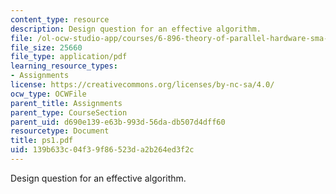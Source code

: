 ```yaml
---
content_type: resource
description: Design question for an effective algorithm.
file: /ol-ocw-studio-app/courses/6-896-theory-of-parallel-hardware-sma-5511-spring-2004/139b633c04f39f86523da2b264ed3f2c_ps1.pdf
file_size: 25660
file_type: application/pdf
learning_resource_types:
- Assignments
license: https://creativecommons.org/licenses/by-nc-sa/4.0/
ocw_type: OCWFile
parent_title: Assignments
parent_type: CourseSection
parent_uid: d690e139-e63b-993d-56da-db507d4dff60
resourcetype: Document
title: ps1.pdf
uid: 139b633c-04f3-9f86-523d-a2b264ed3f2c
---
```

Design question for an effective algorithm.